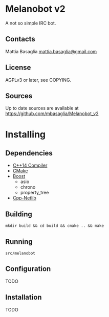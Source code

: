 Melanobot v2
============

A not so simple IRC bot.

Contacts
--------
Mattia Basaglia <mattia.basaglia@gmail.com>


License
-------
AGPLv3 or later, see COPYING.


Sources
-------

Up to date sources are available at https://github.com/mbasaglia/Melanobot_v2

Installing
==========

Dependencies
------------

* [C++14 Compiler](http://en.cppreference.com/w/cpp/compiler_support)
* [CMake](http://www.cmake.org/)
* [Boost](http://www.boost.org/)
	* asio
	* chrono
	* property_tree
* [Cpp-Netlib](http://cpp-netlib.org/)

Building
--------

	mkdir build && cd build && cmake .. && make
	
Running
-------

	src/melanobot
	
Configuration
-------------

TODO

Installation
------------

TODO